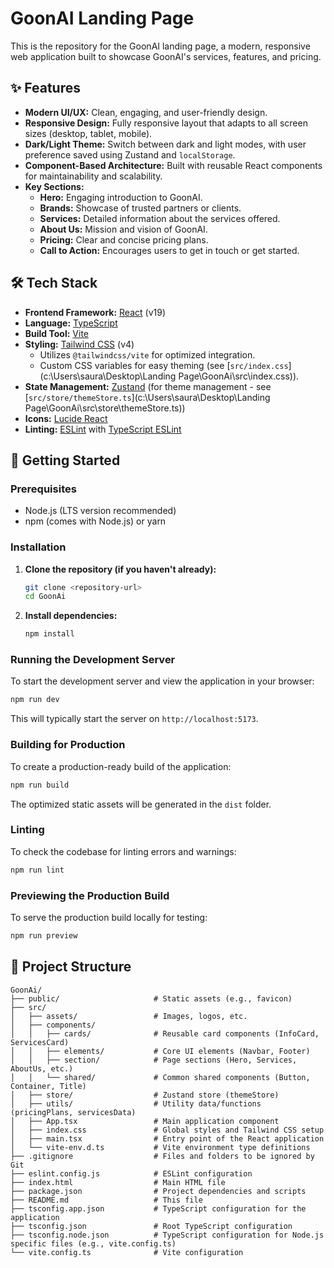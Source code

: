 # GoonAI Landing Page

This is the repository for the GoonAI landing page, a modern, responsive web application built to showcase GoonAI's services, features, and pricing.

## ✨ Features

*   **Modern UI/UX:** Clean, engaging, and user-friendly design.
*   **Responsive Design:** Fully responsive layout that adapts to all screen sizes (desktop, tablet, mobile).
*   **Dark/Light Theme:** Switch between dark and light modes, with user preference saved using Zustand and `localStorage`.
*   **Component-Based Architecture:** Built with reusable React components for maintainability and scalability.
*   **Key Sections:**
    *   **Hero:** Engaging introduction to GoonAI.
    *   **Brands:** Showcase of trusted partners or clients.
    *   **Services:** Detailed information about the services offered.
    *   **About Us:** Mission and vision of GoonAI.
    *   **Pricing:** Clear and concise pricing plans.
    *   **Call to Action:** Encourages users to get in touch or get started.

## 🛠️ Tech Stack

*   **Frontend Framework:** [React](https://reactjs.org/) (v19)
*   **Language:** [TypeScript](https://www.typescriptlang.org/)
*   **Build Tool:** [Vite](https://vitejs.dev/)
*   **Styling:** [Tailwind CSS](https://tailwindcss.com/) (v4)
    *   Utilizes `@tailwindcss/vite` for optimized integration.
    *   Custom CSS variables for easy theming (see [`src/index.css`](c:\Users\saura\Desktop\Landing Page\GoonAi\src\index.css)).
*   **State Management:** [Zustand](https://github.com/pmndrs/zustand) (for theme management - see [`src/store/themeStore.ts`](c:\Users\saura\Desktop\Landing Page\GoonAi\src\store\themeStore.ts))
*   **Icons:** [Lucide React](https://lucide.dev/)
*   **Linting:** [ESLint](https://eslint.org/) with [TypeScript ESLint](https://typescript-eslint.io/)

## 🚀 Getting Started

### Prerequisites

*   Node.js (LTS version recommended)
*   npm (comes with Node.js) or yarn

### Installation

1.  **Clone the repository (if you haven't already):**
    ```bash
    git clone <repository-url>
    cd GoonAi
    ```

2.  **Install dependencies:**
    ```bash
    npm install
    ```

### Running the Development Server

To start the development server and view the application in your browser:

```bash
npm run dev
```

This will typically start the server on `http://localhost:5173`.

### Building for Production

To create a production-ready build of the application:

```bash
npm run build
```

The optimized static assets will be generated in the `dist` folder.

### Linting

To check the codebase for linting errors and warnings:

```bash
npm run lint
```

### Previewing the Production Build

To serve the production build locally for testing:

```bash
npm run preview
```

## 📁 Project Structure

```
GoonAi/
├── public/                     # Static assets (e.g., favicon)
├── src/
│   ├── assets/                 # Images, logos, etc.
│   ├── components/
│   │   ├── cards/              # Reusable card components (InfoCard, ServicesCard)
│   │   ├── elements/           # Core UI elements (Navbar, Footer)
│   │   ├── section/            # Page sections (Hero, Services, AboutUs, etc.)
│   │   └── shared/             # Common shared components (Button, Container, Title)
│   ├── store/                  # Zustand store (themeStore)
│   ├── utils/                  # Utility data/functions (pricingPlans, servicesData)
│   ├── App.tsx                 # Main application component
│   ├── index.css               # Global styles and Tailwind CSS setup
│   ├── main.tsx                # Entry point of the React application
│   └── vite-env.d.ts           # Vite environment type definitions
├── .gitignore                  # Files and folders to be ignored by Git
├── eslint.config.js            # ESLint configuration
├── index.html                  # Main HTML file
├── package.json                # Project dependencies and scripts
├── README.md                   # This file
├── tsconfig.app.json           # TypeScript configuration for the application
├── tsconfig.json               # Root TypeScript configuration
├── tsconfig.node.json          # TypeScript configuration for Node.js specific files (e.g., vite.config.ts)
└── vite.config.ts              # Vite configuration
```
